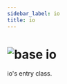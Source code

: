 ```yaml
---
sidebar_label: io
title: io
---
```


# <img src='/img/wiki/base.png' alt='base' classname='env-tag' /> io
io's entry class.<br/>

